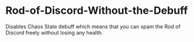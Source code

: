 # Rod-of-Discord-Without-the-Debuff
Disables Chaos State debuff which means that you can spam the Rod of Discord freely without losing any health.
